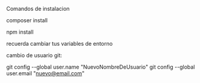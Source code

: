 Comandos de instalacion 

composer install

npm install

recuerda cambiar tus variables de entorno

cambio de usuario git:

git config --global user.name "NuevoNombreDeUsuario"
git config --global user.email "nuevo@email.com"

